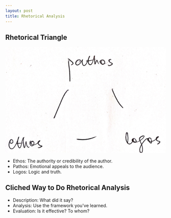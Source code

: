 ```yaml
---
layout: post
title: Rhetorical Analysis
---
```


## Rhetorical Triangle

![](rhetoric_triangle.png)

- Ethos: The authority or credibility of the author.
- Pathos: Emotional appeals to the audience.
- Logos: Logic and truth.

## Cliched Way to Do Rhetorical Analysis

- Description: What did it say?
- Analysis: Use the framework you've learned.
- Evaluation: Is it effective? To whom?
